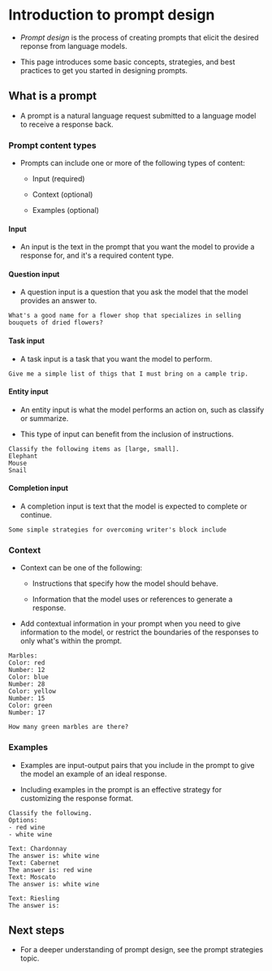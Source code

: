 # Introduction to prompt design

- *Prompt design* is the process of creating prompts that elicit the desired reponse from language models.

- This page introduces some basic concepts, strategies, and best practices to get you started in designing prompts.

## What is a prompt

- A prompt is a natural language request submitted to a language model to receive a response back.

### Prompt content types

- Prompts can include one or more of the following types of content:

    - Input (required)

    - Context (optional)

    - Examples (optional)

#### Input

- An input is the text in the prompt that you want the model to provide a response for, and it's a required content type.

#### Question input

- A question input is a question that you ask the model that the model provides an answer to.

```
What's a good name for a flower shop that specializes in selling bouquets of dried flowers?
```

#### Task input

- A task input is a task that you want the model to perform.

```
Give me a simple list of thigs that I must bring on a cample trip.
```

#### Entity input

- An entity input is what the model performs an action on, such as classify or summarize.

- This type of input can benefit from the inclusion of instructions.

```
Classify the following items as [large, small].
Elephant
Mouse
Snail
```

#### Completion input

- A completion input is text that the model is expected to complete or continue.

```
Some simple strategies for overcoming writer's block include
```

### Context

- Context can be one of the following:

    - Instructions that specify how the model should behave.

    - Information that the model uses or references to generate a response.

- Add contextual information in your prompt when you need to give information to the model, or restrict the boundaries of the responses to only what's within the prompt.

```
Marbles:
Color: red
Number: 12
Color: blue
Number: 28
Color: yellow
Number: 15
Color: green
Number: 17

How many green marbles are there?
```

### Examples

- Examples are input-output pairs that you include in the prompt to give the model an example of an ideal response.

- Including examples in the prompt is an effective strategy for customizing the response format.

```
Classify the following.
Options:
- red wine
- white wine

Text: Chardonnay
The answer is: white wine
Text: Cabernet
The answer is: red wine
Text: Moscato
The answer is: white wine

Text: Riesling
The answer is:
```

## Next steps

- For a deeper understanding of prompt design, see the prompt strategies topic.
